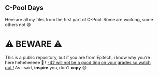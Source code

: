 ## C-Pool Days
Here are all my files from the first part of C-Pool. Some are working, some others not 😅

# ⚠️ BEWARE ⚠️
This is a public repository, but if you are from Epitech, i know why you're here heheheeeee 👀 !
[-42 will not be a good ting on your grades so watch out !](https://images.emojiterra.com/twitter/v13.1/512px/1f440.png)
As i said, **inspire** you, don't **copy** 😄
